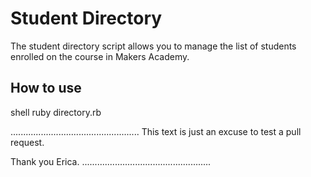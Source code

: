 Student Directory
=================

The student directory script allows you to manage 
the list of students enrolled on the course in Makers Academy.

How to use
----------

shell
ruby directory.rb


...................................................
This text is just an excuse to test a pull request.

Thank you Erica.
...................................................